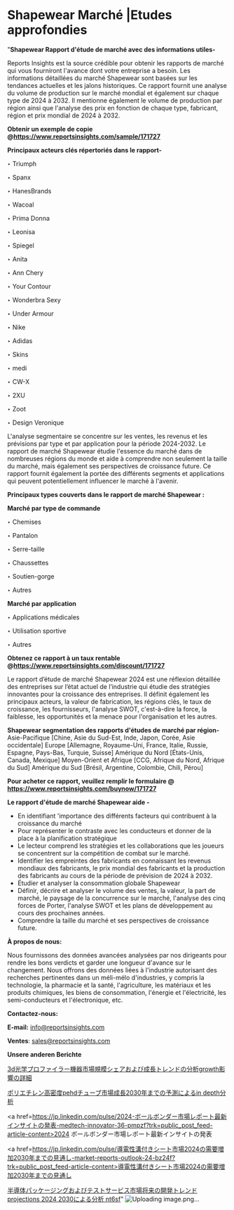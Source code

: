 # Shapewear Marché |Etudes approfondies

"<strong>Shapewear Rapport d'étude de marché avec des informations utiles-</strong>

Reports Insights est la source crédible pour obtenir les rapports de marché qui vous fourniront l'avance dont votre entreprise a besoin. Les informations détaillées du marché Shapewear sont basées sur les tendances actuelles et les jalons historiques. Ce rapport fournit une analyse du volume de production sur le marché mondial et également sur chaque type de 2024 à 2032. Il mentionne également le volume de production par région ainsi que l'analyse des prix en fonction de chaque type, fabricant, région et prix mondial de 2024 à 2032.

<strong><b>Obtenir un exemple de copie @</b></strong><a href=https://www.reportsinsights.com/sample/171727><strong><b>https://www.reportsinsights.com/sample/171727</b></strong></a>

<b>Principaux acteurs clés répertoriés dans le rapport-</b>

<b> </b>‣ Triumph

‣ Spanx

‣ HanesBrands

‣ Wacoal

‣ Prima Donna

‣ Leonisa

‣ Spiegel

‣ Anita

‣ Ann Chery

‣ Your Contour

‣ Wonderbra Sexy

‣ Under Armour

‣ Nike

‣ Adidas

‣ Skins

‣ medi

‣ CW-X

‣ 2XU

‣ Zoot

‣ Design Veronique

L'analyse segmentaire se concentre sur les ventes, les revenus et les prévisions par type et par application pour la période 2024-2032. Le rapport de marché Shapewear étudie l'essence du marché dans de nombreuses régions du monde et aide à comprendre non seulement la taille du marché, mais également ses perspectives de croissance future. Ce rapport fournit également la portée des différents segments et applications qui peuvent potentiellement influencer le marché à l'avenir.

<strong>Principaux types couverts dans le rapport de marché Shapewear :</strong>

<strong>Marché par type de commande</strong>

‣ Chemises

‣ Pantalon

‣ Serre-taille

‣ Chaussettes

‣ Soutien-gorge

‣ Autres

<strong>Marché par application</strong>

‣ Applications médicales

‣ Utilisation sportive

‣ Autres

<strong><b>Obtenez ce rapport à un taux rentable @</b></strong><a href=https://www.reportsinsights.com/discount/171727><strong><b>https://www.reportsinsights.com/discount/171727</b></strong></a>

Le rapport d’étude de marché Shapewear 2024 est une réflexion détaillée des entreprises sur l’état actuel de l’industrie qui étudie des stratégies innovantes pour la croissance des entreprises. Il définit également les principaux acteurs, la valeur de fabrication, les régions clés, le taux de croissance, les fournisseurs, l'analyse SWOT, c'est-à-dire la force, la faiblesse, les opportunités et la menace pour l'organisation et les autres.

<strong>Shapewear segmentation des rapports d'études de marché par région-</strong>
Asie-Pacifique [Chine, Asie du Sud-Est, Inde, Japon, Corée, Asie occidentale]
Europe [Allemagne, Royaume-Uni, France, Italie, Russie, Espagne, Pays-Bas, Turquie, Suisse]
Amérique du Nord [États-Unis, Canada, Mexique]
Moyen-Orient et Afrique [CCG, Afrique du Nord, Afrique du Sud]
Amérique du Sud [Brésil, Argentine, Colombie, Chili, Pérou]

<strong>Pour acheter ce rapport, veuillez remplir le formulaire @   <a href=https://www.reportsinsights.com/buynow/171727>https://www.reportsinsights.com/buynow/171727</a></strong>

<strong>Le rapport d'étude de marché Shapewear aide -</strong>
<ul>
  <li>En identifiant 'importance des différents facteurs qui contribuent à la croissance du marché</li>
  <li>Pour représenter le contraste avec les conducteurs et donner de la place à la planification stratégique</li>
  <li>Le lecteur comprend les stratégies et les collaborations que les joueurs se concentrent sur la compétition de combat sur le marché.</li>
  <li>Identifier les empreintes des fabricants en connaissant les revenus mondiaux des fabricants, le prix mondial des fabricants et la production des fabricants au cours de la période de prévision de 2024 à 2032.</li>
  <li>Étudier et analyser la consommation globale Shapewear</li>
  <li>Définir, décrire et analyser le volume des ventes, la valeur, la part de marché, le paysage de la concurrence sur le marché, l'analyse des cinq forces de Porter, l'analyse SWOT et les plans de développement au cours des prochaines années.</li>
  <li>Comprendre la taille du marché et ses perspectives de croissance future.</li>
</ul>
<strong>À propos de nous:</strong>

Nous fournissons des données avancées analysées par nos dirigeants pour rendre les bons verdicts et garder une longueur d'avance sur le changement. Nous offrons des données liées à l'industrie autorisant des recherches pertinentes dans un méli-mélo d'industries, y compris la technologie, la pharmacie et la santé, l'agriculture, les matériaux et les produits chimiques, les biens de consommation, l'énergie et l'électricité, les semi-conducteurs et l'électronique, etc.

<strong>Contactez-nous:</strong>

<strong>E-mail:</strong> <a href=mailto:info@reportsinsights.com>info@reportsinsights.com</a>

<strong>Ventes</strong>: <a href=mailto:sales@reportsinsights.com>sales@reportsinsights.com</a>

<strong>Unsere anderen Berichte</strong>

<a href=https://www.linkedin.com/pulse/3d光学プロファイラー機器市場規模シェアおよび成長トレンドの分析growth影響の詳細-reports-insights-expert-hjwqe/>3d光学プロファイラー機器市場規模シェアおよび成長トレンドの分析growth影響の詳細</a>

<a href=https://www.linkedin.com/pulse/ポリエチレン高密度pehdチューブ市場成長2030年までの予測によるin-depth分析-tribunal-analytics-360-ajp8f/>ポリエチレン高密度pehdチューブ市場成長2030年までの予測によるin depth分析</a>

<a href=https://jp.linkedin.com/pulse/2024-ボールボンダー市場レポート最新インサイトの発表-medtech-innovator-36-pmpzf?trk=public_post_feed-article-content>2024 ボールボンダー市場レポート最新インサイトの発表</a>

<a href=https://jp.linkedin.com/pulse/導電性溝付きシート市場2024の需要増加2030年までの見通し-market-reports-outlook-24-bz24f?trk=public_post_feed-article-content>導電性溝付きシート市場2024の需要増加2030年までの見通し</a>

<a href=https://www.linkedin.com/pulse/半導体パッケージングおよびテストサービス市場将来の開発トレンドprojections-2024-2030による分析-nt6sf/>半導体パッケージングおよびテストサービス市場将来の開発トレンドprojections 2024 2030による分析 nt6sf</a>"
![Uploading image.png…]()
